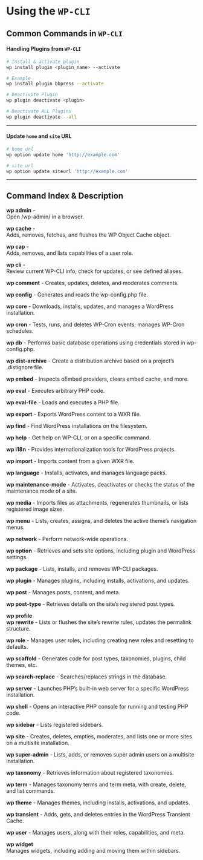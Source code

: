 # Using the ```WP-CLI```


## Common Commands in ```WP-CLI```

#### Handling Plugins from ```WP-CLI```
```bash
# Install & activate plugin
wp install plugin <plugin_name> --activate

# Example
wp install plugin bbpress --activate

# Deactivate Plugin
wp plugin deactivate <plugin>

# Deactivate ALL Plugins
wp plugin deactivate --all
```

---------------------


#### Update ```home``` and ```site``` URL
```bash
# home url
wp option update home 'http://example.com'

# site url
wp option update siteurl 'http://example.com'
```


----------------------


## Command	Index & Description

**wp admin** -	
Open /wp-admin/ in a browser.

**wp cache** -	
Adds, removes, fetches, and flushes the WP Object Cache object.

**wp cap** -	
Adds, removes, and lists capabilities of a user role.

**wp cli** -	
Review current WP-CLI info, check for updates, or see defined aliases.

**wp comment**	-
Creates, updates, deletes, and moderates comments.

**wp config**	-
Generates and reads the wp-config.php file.

**wp core**	-
Downloads, installs, updates, and manages a WordPress installation.

**wp cron**	-
Tests, runs, and deletes WP-Cron events; manages WP-Cron schedules.

**wp db**	-
Performs basic database operations using credentials stored in wp-config.php.

**wp dist-archive**	-
Create a distribution archive based on a project’s .distignore file.

**wp embed**	-
Inspects oEmbed providers, clears embed cache, and more.

**wp eval**	-
Executes arbitrary PHP code.

**wp eval-file**	-
Loads and executes a PHP file.

**wp export**	-
Exports WordPress content to a WXR file.

**wp find**	-
Find WordPress installations on the filesystem.

**wp help**	-
Get help on WP-CLI, or on a specific command.

**wp i18n**	-
Provides internationalization tools for WordPress projects.

**wp import**	-
Imports content from a given WXR file.

**wp language**	-
Installs, activates, and manages language packs.

**wp maintenance-mode**	-
Activates, deactivates or checks the status of the maintenance mode of a site.

**wp media**	-
Imports files as attachments, regenerates thumbnails, or lists registered image sizes.

**wp menu**	-
Lists, creates, assigns, and deletes the active theme’s navigation menus.

**wp network**	-
Perform network-wide operations.

**wp option**	-
Retrieves and sets site options, including plugin and WordPress settings.

**wp package**	-
Lists, installs, and removes WP-CLI packages.

**wp plugin**	-
Manages plugins, including installs, activations, and updates.

**wp post**	-
Manages posts, content, and meta.

**wp post-type** -
Retrieves details on the site’s registered post types.

**wp profile**	
**wp rewrite**	-
Lists or flushes the site’s rewrite rules, updates the permalink structure.

**wp role**	-
Manages user roles, including creating new roles and resetting to defaults.

**wp scaffold**	-
Generates code for post types, taxonomies, plugins, child themes, etc.

**wp search-replace**	-
Searches/replaces strings in the database.

**wp server**	-
Launches PHP’s built-in web server for a specific WordPress installation.

**wp shell**	-
Opens an interactive PHP console for running and testing PHP code.

**wp sidebar**	-
Lists registered sidebars.

**wp site**	-
Creates, deletes, empties, moderates, and lists one or more sites on a multisite installation.

**wp super-admin**	-
Lists, adds, or removes super admin users on a multisite installation.

**wp taxonomy**	-
Retrieves information about registered taxonomies.

**wp term**	-
Manages taxonomy terms and term meta, with create, delete, and list commands.

**wp theme**	-
Manages themes, including installs, activations, and updates.

**wp transient**	-
Adds, gets, and deletes entries in the WordPress Transient Cache.

**wp user**	-
Manages users, along with their roles, capabilities, and meta.

**wp widget**	
Manages widgets, including adding and moving them within sidebars.
